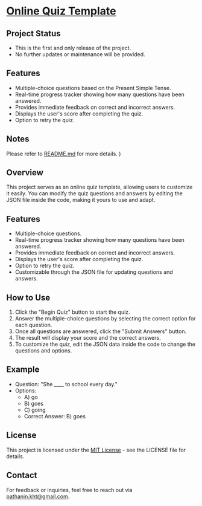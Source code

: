 # [Online Quiz Template](https://pathanin-kht.github.io/OnlineQuizTemplate/)

## Project Status
- This is the first and only release of the project.
- No further updates or maintenance will be provided.

## Features
- Multiple-choice questions based on the Present Simple Tense.
- Real-time progress tracker showing how many questions have been answered.
- Provides immediate feedback on correct and incorrect answers.
- Displays the user's score after completing the quiz.
- Option to retry the quiz.

## Notes
Please refer to [README.md](README.md) for more details.
)
## Overview
This project serves as an online quiz template, allowing users to customize it easily. You can modify the quiz questions and answers by editing the JSON file inside the code, making it yours to use and adapt.

## Features
- Multiple-choice questions.
- Real-time progress tracker showing how many questions have been answered.
- Provides immediate feedback on correct and incorrect answers.
- Displays the user's score after completing the quiz.
- Option to retry the quiz.
- Customizable through the JSON file for updating questions and answers.

## How to Use
1. Click the "Begin Quiz" button to start the quiz.
2. Answer the multiple-choice questions by selecting the correct option for each question.
3. Once all questions are answered, click the "Submit Answers" button.
4. The result will display your score and the correct answers.
5. To customize the quiz, edit the JSON data inside the code to change the questions and options.
   
## Example
- Question: "She ____ to school every day."
- Options:
  - A) go
  - B) goes
  - C) going
  - Correct Answer: B) goes
    
## License
This project is licensed under the [MIT License](LICENSE) - see the LICENSE file for details.

## Contact
For feedback or inquiries, feel free to reach out via [pathanin.kht@gmail.com](pathanin.kht@gmail.com).
